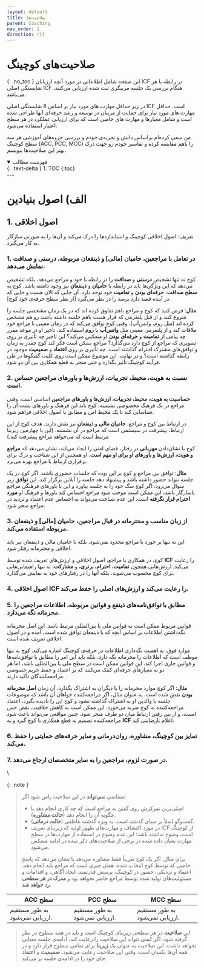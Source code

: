 ```yaml
---
layout: default
title: صلاحیت‌ها
parent: Coaching
nav_order: 1
direction: rtl
---
```


# صلاحیت‌های کوچینگ
{: .no_toc }
این صفحه شامل اطلاعاتی در مورد آنچه ارزیابان ICF در رابطه با هر شایستگی اصلی ICF هنگام بررسی یک جلسه مربیگری ثبت شده ارزیابی می‌کنند، می‌باشد.

در زیر حداقل مهارت های مورد نیاز بر اساس 8 شایستگی اصلی ICF است. حداقل مهارت های مورد نیاز برای حمایت از مربیان در توسعه و رشد حرفه‌ای آنها طراحی شده است و شامل معیارها و مهارت های خاصی است که برای ارزیابی عملکرد در هر سطح اعتبار استفاده می‌شود.

من سعی کرده‌ام براساس دانش و تجربه‌ی خودم و بررسی جزوه‌های آموزشی هر سه سطح کوچینگ (ACC, PCC, MCC) را باهم مقایسه کرده و تفاسیر خودم رو جهت درک بهتر این صلاحیت‌ها بنویسم.

<details open markdown="block">
  <summary>فهرست مطالب</summary>
  {: .text-delta }
  1. TOC
  {:toc}
</details>
---

# الف) اصول بنیادین
## 1. اصول اخلاقی
تعریف: اصول اخلاقی کوچینگ و استانداردها را درک می‌کند و آن‌ها را به صورتی سازگار به کار ‌می‌گیرد.


### 1. در تعامل با مراجعین، حامیان [مالی] و ذینفعان مربوطه، درستی و صداقت نمایش می‌دهد.
کوچ نه تنها تشخیص **درستی** و **صداقت** را در رابطه با خود و مراجع می‌دهد، بلکه تشخیص می‌دهد که این ویژگی‌ها باید در رابطه با **حامیان** و **ذینفعان** نیز وجود داشته باشد. کوچ به **سطح صداقت**، **حرفه‌ای بودن** و **تمامیت** خود توجه دارد. آن جایی که الان هست و جایی که در آینده قصد دارد برسد را در نظر می‌گیرد [از نظر سطح حرفه‌ی خود کوچ].

**مثال**: فرض کنید که کوچ و مراجع باهم تفاوق کرده اند که در یک زمان مشخصی جلسه را شروع کنند و از قبل پلتفرمی که قرار هست باهم جلسه داشته باشند رو هم مشخص کرده اند (مثل زوم، واتس‌آپ). وقتی کوچ توافق می‌کند که در زمان معینی با مراجع خود ملاقات کند و از پلتفرمی معینی مثل **واتس‌آپ** یا **زوم** استفاده کند، تاخیر او در موعد مقرر چه پیامی از **تمامیت** و **حرفه‌ای بودن** او منعکس می‌کند؟ این تاخیر چه تأثیری بر روی تصویری که مراجع از کوچ دارد می‌گذارد؟ مراجع ممکن است فکر کند کوچ چقدر به زمان و توافق‌های مشترک احترام گذاشته است. چه تأثیری بر روی **اعتماد** و **صمیمیت** موجود در رابطه گذاشته است؟ و در نهایت، این موضوع ممکن است روی کلیت گفتگوها در طی فرآیند کوچینگ تأثیر بگذارد و حتی منجر به قطع همکاری بین آن دو شود.


### 2. نسبت به هویت، محیط، تجربیات، ارزش‌ها و باورهای مراجعین حساس است.
**حساسیت به هویت، محیط، تجربیات، ارزش‌ها و باورهای مراجعین** اساسی است. وقتی مراجع در یک فرهنگ مخصوصی نشسته، کوچ باید این فرهنگ و باورهای پشت آن را شناسایی کند تا یک محیط امن و مطابق با اصول اخلاقی فراهم شود.

در ارتباط بین کوچ و مراجع، **حامیان مالی** و **ذینفعان** نیز نقش دارند. هدف کوچ از این ارتباط، پیشرفت در سیستمی است که مراجع در آن نشسته. (این با چهارمین زیربنا مرتبط است که می‌خواهد مراجع پیشرفت کند.)

کوچ با نشان‌دادن **مهربانی** در رفتار، فضای امنی را ایجاد می‌کند، نشان می‌دهد که **مراجع و هویت، ارزش‌ها و باورهای او برای او مهم است**. او همچنین از این شناخت و درک برای برقراری ارتباط با مراجع بهره می‌برد.

**مثال**: توافق بین مراجع و کوچ بر این بوده که جلسات حضوری باشند. اگر کوچ در یک جلسه نتواند حضور داشته باشد و پیشنهاد دهد جلسه را آنلاین برگزار کند، این **توافق** زیر سوال می‌رود. اگر کوچ سگ خود را به جلسه بیاورد و این با باورهای فرهنگی مراجع ناسازگار باشد، این ممکن است موجب شود مراجع احساس کند باورها و فرهنگ او **مورد احترام قرار نگرفته** است. این عدم شناخت می‌تواند به احساس عدم اعتماد و تردید در مراجع منجر شود.


### 3. از زبان مناسب و محترمانه در قبال مراجعین، حامیان [مالی] و ذینفعان مربوطه استفاده می‌کند.
این نه تنها بر خورد با مراجع محدود نمی‌شود، بلکه با حامیان مالی و ذینفعان نیز باید اخلاقی و محترمانه رفتار شود.

کوچ، در همکاری با مراجع، اصول اخلاقی و ارزش‌های تعریف شده توسط **ICF** را رعایت می‌کند. ارزش‌هایی همچون **تمامیت، احترام، برتری،** و **مشارکت**، نه تنها راهنمایی‌هایی برای کوچ محسوب می‌شوند، بلکه آنها را در رفتارهای خود به نمایش می‌گذارد.


### 4. اصول اخلاقی ICF را رعایت می‌کند و ارزش‌های اصلی را حفظ می‌کند.

### 5. مطابق با توافق‌نامه‌های ذینفع و قوانین مربوطه، اطلاعات مراجعین را محرمانه نگه می‌دارد.
قوانین مربوط ممکن است به قوانین ملی یا بین‌المللی مرتبط باشد. این اصل محرمانه نگه‌داشتن اطلاعات بر اساس آنچه که با ذینفعان توافق شده است، آمده و در اصول اخلاقی تعریف شده است.
 
موارد فوق، به اهمیت نگه‌داری اطلاعات در حرفه‌ی کوچینگ اشاره می‌کند. کوچ نه تنها موظف است که اطلاعات را محرمانه نگه دارد، بلکه باید این امر را مطابق با توافق‌نامه‌ها و قوانین جاری اجرا کند. این قوانین ممکن است در سطح ملی یا بین‌المللی باشد، اما هر دو به معیارهای حرفه‌ای کمک می‌کنند که بر اعتماد و حفظ حریم خصوصی مراجعه‌کنندگان تأکید دارند.

**مثال**: اگر کوچ موارد محرمانه را با دیگران به اشتراک بگذارد، آن زمان **اصل محرمانه بودن** نقض شده است. به عنوان مثال، اگر مراجعه‌کننده خواهان آن باشد که موضوعات جلسه با والدین او به اشتراک گذاشته نشود و کوچ این را نادیده بگیرد، اعتماد مراجعه‌کننده به کوچ ضربه می‌خورد. این ممکن است به کاهش خلاقیت، نقض حس امنیت، و از بین رفتن ارتباط میان دو طرف منجر شود. چنین مواقعی می‌تواند باعث شود مراجعه‌کننده تصمیم به قطع همکاری با کوچ گیرد و به **ICF** اعلام نارضایتی کند.

### 6. تمایز بین کوچینگ، مشاوره، روان‌درمانی و سایر حرفه‌های حمایتی را حفظ می‌کند.

### 7. در صورت لزوم، مراجعین را به سایر متخصصان ارجاع می‌دهد.
\


{: .note }
> متقاضی **نمی‌تواند** در این صلاحیت پاس شود اگر:
> - اصلی‌ترین تمرکزش روی گفتن به مراجع است که چه کاری انجام دهد یا چگونه آن را انجام دهد (**حالت مشاوره**).
> - گفت‌وگو اصلاً بر مبنای گذشته است، به ویژه گذشته عاطفی (**حالت درمانی**).
> - در مورد اکتشاف و مهارت‌های ظهور اولیه که زیربنای تعریف ICF از کوچینگ است، وضوح نداشته باشد؛ این عدم وضوح در استفاده از مهارت‌ها در سطح مهارت نشان داده شده در برخی از صلاحیت‌های ذکر شده در ادامه منعکس می‌شود.
>
> برای مثال، اگر یک کوچ تقریباً فقط مشاوره می‌دهد یا نشان می‌دهد که پاسخ خاصی که توسط کوچ انتخاب شده، همان چیزی است که مراجع باید انجام دهد، اعتماد و نزدیکی، حضور در کوچینگ، پرسش قدرتمند، ایجاد آگاهی، و اقدامات و مسئولیت‌های تولید شده توسط مراجع حاضر نخواهد بود و **مدرک در هر سطحی رد خواهد شد**.


| ACC سطح | PCC سطح | MCC سطح |
|---------|---------|---------|
| به طور مستقیم ارزیابی نمی‌شود. | به طور مستقیم ارزیابی نمی‌شود. | به طور مستقیم ارزیابی نمی‌شود. |

> این **صلاحیت** در هر سطحی زیربنای کوچینگ است و باید در همه سطوح در نظر گرفته شود. اگر کسی نتواند این صلاحیت را رعایت کند، ادامه‌ی جلسه معنایی نخواهد داشت. این صلاحیت به عنوان یک **زیربنا** برای تمامی سطوح قرار دارد و در همه آن‌ها یکسان است. وقتی این صلاحیت رعایت می‌شود، **صمیمیت** و **اعتماد** جای خود را در ادامه‌ی جلسه پر می‌کند.

